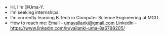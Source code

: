 - Hi, I’m @Uma-Y.
- I’m seeking internships.
- I’m currently learning B.Tech in Computer Science Engineering at MGIT.
- How to reach me: Email - umayallanki@gmail.com  LinkedIn - https://www.linkedin.com/in/yallanki-uma-8a6798205/

<!---
Uma-Y/Uma-Y is a ✨ special ✨ repository because its `README.md` (this file) appears on your GitHub profile.
You can click the Preview link to take a look at your changes.
--->
